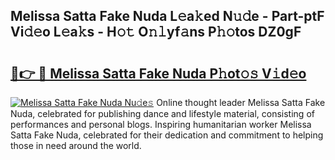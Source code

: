 ## Melissa Satta Fake Nuda L𝚎a𝚔ed N𝚞𝚍e - Part-ptF Vi𝚍𝚎o L𝚎a𝚔s - H𝚘𝚝 O𝚗𝚕yf𝚊ns P𝚑𝚘tos DZ0gF

# <h2><a href="http://kf59kb.oniu.top/?m=Melissa+Satta+Fake+Nuda">🔗👉 🔴 Melissa Satta Fake Nuda P𝚑ot𝚘𝚜 V𝚒d𝚎o</a></h2>

[![Melissa Satta Fake Nuda Nu𝚍e𝚜](https://i.imgur.com/0qMVB7G.gif)](http://kf59kb.oniu.top/?m=Melissa+Satta+Fake+Nuda)
Online thought leader Melissa Satta Fake Nuda, celebrated for publishing dance and lifestyle material, consisting of performances and personal blogs. Inspiring humanitarian worker Melissa Satta Fake Nuda, celebrated for their dedication and commitment to helping those in need around the world.  
